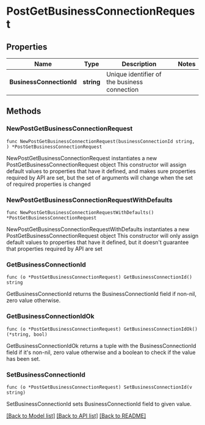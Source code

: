 # PostGetBusinessConnectionRequest

## Properties

Name | Type | Description | Notes
------------ | ------------- | ------------- | -------------
**BusinessConnectionId** | **string** | Unique identifier of the business connection | 

## Methods

### NewPostGetBusinessConnectionRequest

`func NewPostGetBusinessConnectionRequest(businessConnectionId string, ) *PostGetBusinessConnectionRequest`

NewPostGetBusinessConnectionRequest instantiates a new PostGetBusinessConnectionRequest object
This constructor will assign default values to properties that have it defined,
and makes sure properties required by API are set, but the set of arguments
will change when the set of required properties is changed

### NewPostGetBusinessConnectionRequestWithDefaults

`func NewPostGetBusinessConnectionRequestWithDefaults() *PostGetBusinessConnectionRequest`

NewPostGetBusinessConnectionRequestWithDefaults instantiates a new PostGetBusinessConnectionRequest object
This constructor will only assign default values to properties that have it defined,
but it doesn't guarantee that properties required by API are set

### GetBusinessConnectionId

`func (o *PostGetBusinessConnectionRequest) GetBusinessConnectionId() string`

GetBusinessConnectionId returns the BusinessConnectionId field if non-nil, zero value otherwise.

### GetBusinessConnectionIdOk

`func (o *PostGetBusinessConnectionRequest) GetBusinessConnectionIdOk() (*string, bool)`

GetBusinessConnectionIdOk returns a tuple with the BusinessConnectionId field if it's non-nil, zero value otherwise
and a boolean to check if the value has been set.

### SetBusinessConnectionId

`func (o *PostGetBusinessConnectionRequest) SetBusinessConnectionId(v string)`

SetBusinessConnectionId sets BusinessConnectionId field to given value.



[[Back to Model list]](../README.md#documentation-for-models) [[Back to API list]](../README.md#documentation-for-api-endpoints) [[Back to README]](../README.md)



